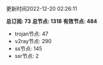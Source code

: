 更新时间2022-12-20 02:26:11

**总订阅: 73**
**总节点: 1318**
**有效节点: 484**
- trojan节点: 47
- v2ray节点: 290
- ss节点: 145
- ssr节点: 2
